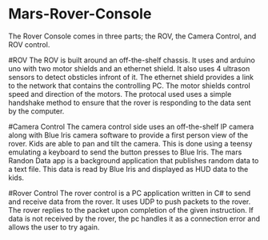 # Mars-Rover-Console
The Rover Console comes in three parts; the ROV, the Camera Control, and ROV control.

#ROV
The ROV is built around an off-the-shelf chassis. It uses and arduino uno with two motor shields and an ethernet shield. It also uses 4 ultrason sensors to detect obsticles infront of it. The ethernet shield provides a link to the network that contains the controlling PC. The motor shields control speed and direction of the motors. The protocal used uses a simple handshake method to ensure that the rover is responding to the data sent by the computer. 

#Camera Control
The camera control side uses an off-the-shelf IP camera along with Blue Iris camera software to provide a first person view of the rover. Kids are able to pan and tilt the camera. This is done using a teensy emulating a keyboard to send the button presses to Blue Iris. The mars Randon Data app is a background application that publishes random data to a text file. This data is read by Blue Iris and displayed as HUD data to the kids.

#Rover Control
The rover control is a PC application written in C# to send and receive data from the rover. It uses UDP to push packets to the rover. The rover replies to the packet upon completion of the given instruction. If data is not received by the rover, the pc handles it as a connection error and allows the user to try again. 
